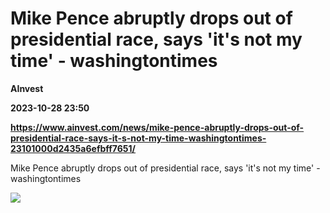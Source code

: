 # Mike Pence abruptly drops out of presidential race, says 'it's not my time' - washingtontimes
**AInvest**

**2023-10-28 23:50**

**https://www.ainvest.com/news/mike-pence-abruptly-drops-out-of-presidential-race-says-it-s-not-my-time-washingtontimes-23101000d2435a6efbff7651/**

Mike Pence abruptly drops out of presidential race, says 'it's not my time' - washingtontimes

![](https://lh-prod-oper-pub-opercenter.s3.amazonaws.com/discovery-image/compress-17d90842a8138002.png)